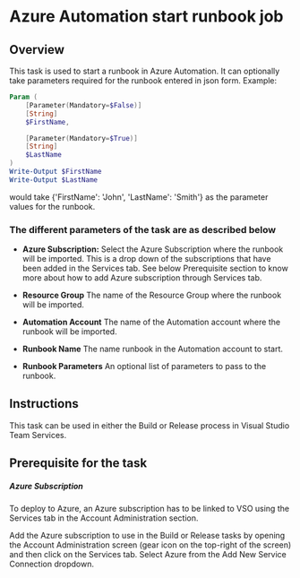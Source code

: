 # Azure Automation start runbook job

## Overview

This task is used to start a runbook in Azure Automation. It can optionally take parameters required for the runbook entered in json form.
Example:

```PowerShell
Param (
    [Parameter(Mandatory=$False)]
    [String]
    $FirstName,

    [Parameter(Mandatory=$True)]
    [String]
    $LastName
)
Write-Output $FirstName
Write-Output $LastName
```
would take {'FirstName': 'John', 'LastName': 'Smith'} as the parameter values for the runbook.

### The different parameters of the task are as described below

- **Azure Subscription:** Select the Azure Subscription where the runbook will be imported. This is a drop down of the subscriptions that have been added in the Services tab. See below Prerequisite section to know more about how to add Azure subscription through Services tab.

- **Resource Group** The name of the Resource Group where the runbook will be imported.

- **Automation Account** The name of the Automation account where the runbook will be imported.

- **Runbook Name** The name runbook in the Automation account to start.

- **Runbook Parameters** An optional list of parameters to pass to the runbook.


## Instructions

This task can be used in either the Build or Release process in Visual Studio Team Services.

## Prerequisite for the task

##### Azure Subscription
To deploy to Azure, an Azure subscription has to be linked to VSO using the Services tab in the Account Administration section.

Add the Azure subscription to use in the Build or Release tasks by opening the Account Administration screen (gear icon on the top-right of the screen) and then click on the Services tab. Select Azure from the Add New Service Connection dropdown.

